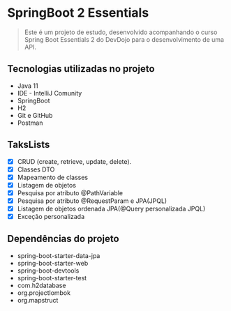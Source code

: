 # SpringBoot 2 Essentials

> Este é um projeto de estudo, desenvolvido acompanhando o curso Spring Boot Essentials 2 do DevDojo para o desenvolvimento de uma API.

## Tecnologias utilizadas no projeto
* Java 11
* IDE - IntelliJ Comunity
* SpringBoot
* H2
* Git e GitHub
* Postman

## TaksLists
- [x] CRUD (create, retrieve, update, delete).
- [x] Classes DTO
- [x] Mapeamento de classes
- [x] Listagem de objetos
- [x] Pesquisa por atributo @PathVariable 
- [x] Pesquisa por atributo @RequestParam e JPA(JPQL)
- [x] Listagem de objetos ordenada JPA(@Query personalizada JPQL)
- [x] Exceção personalizada 

## Dependências do projeto
* spring-boot-starter-data-jpa
* spring-boot-starter-web
* spring-boot-devtools
* spring-boot-starter-test
* com.h2database
* org.projectlombok
* org.mapstruct

